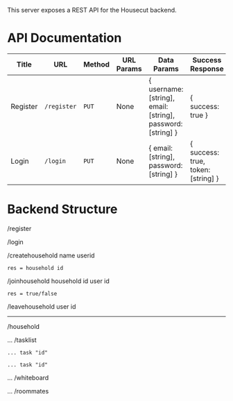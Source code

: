 This server exposes a REST API for the Housecut backend.


# API Documentation

| Title | URL | Method | URL Params | Data Params | Success Response | Error Response | Notes |
| ----- | --- | ------ | ---------- | ----------- | ---------------- | -------------- | ----- |
| Register | `/register` | `PUT` | None | { username: [string], email: [string], password: [string] } | { success: true } | { success: false, message: "Explanation" } | |
| Login | `/login` | `PUT` | None | { email: [string], password: [string] } | { success: true, token: [string] } | { success: false, message: "Explanation" } | |

# Backend Structure
/register

/login

/createhousehold
	name
	userid
	
	res = household id
/joinhousehold
	household id
	user id
	
	res = true/false
	
/leavehousehold
	user id

******************************

/household

... /tasklist

	... task "id"
	
	... task "id"
	
... /whiteboard

... /roommates

